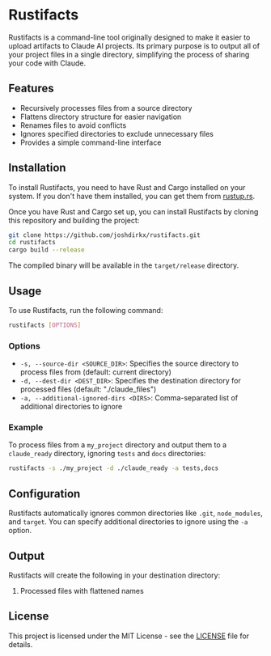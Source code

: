 # Rustifacts

Rustifacts is a command-line tool originally designed to make it easier to upload artifacts to Claude AI projects. Its primary purpose is to output all of your project files in a single directory, simplifying the process of sharing your code with Claude.

## Features

- Recursively processes files from a source directory
- Flattens directory structure for easier navigation
- Renames files to avoid conflicts
- Ignores specified directories to exclude unnecessary files
- Provides a simple command-line interface

## Installation

To install Rustifacts, you need to have Rust and Cargo installed on your system. If you don't have them installed, you can get them from [rustup.rs](https://rustup.rs/).

Once you have Rust and Cargo set up, you can install Rustifacts by cloning this repository and building the project:

```bash
git clone https://github.com/joshdirkx/rustifacts.git
cd rustifacts
cargo build --release
```

The compiled binary will be available in the `target/release` directory.

## Usage

To use Rustifacts, run the following command:

```bash
rustifacts [OPTIONS]
```

### Options

- `-s, --source-dir <SOURCE_DIR>`: Specifies the source directory to process files from (default: current directory)
- `-d, --dest-dir <DEST_DIR>`: Specifies the destination directory for processed files (default: "./claude_files")
- `-a, --additional-ignored-dirs <DIRS>`: Comma-separated list of additional directories to ignore

### Example

To process files from a `my_project` directory and output them to a `claude_ready` directory, ignoring `tests` and `docs` directories:

```bash
rustifacts -s ./my_project -d ./claude_ready -a tests,docs
```

## Configuration

Rustifacts automatically ignores common directories like `.git`, `node_modules`, and `target`. You can specify additional directories to ignore using the `-a` option.

## Output

Rustifacts will create the following in your destination directory:

1. Processed files with flattened names

## License

This project is licensed under the MIT License - see the [LICENSE](LICENSE) file for details.